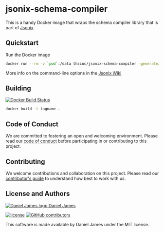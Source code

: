# jsonix-schema-compiler

This is a handy Docker image that wraps the schema compiler library that is part of [Jsonix](https://github.com/highsource/jsonix).

## Quickstart

Run the Docker image

```bash
docker run --rm -v `pwd`:/data thzinc/jsonix-schema-compiler -generateJsonSchema -p MySchema MySchema.xsd
```

More info on the command-line options in the [Jsonix Wiki](https://github.com/highsource/jsonix/wiki/Generating-Mappings-from-XML-Schemas)

## Building

[![Docker Build Status](https://img.shields.io/docker/build/thzinc/jsonix-schema-generator.svg)](https://hub.docker.com/r/thzinc/jsonix-schema-generator/)

```bash
docker build -t tagname .
```

## Code of Conduct

We are committed to fostering an open and welcoming environment. Please read our [code of conduct](CODE_OF_CONDUCT.md) before participating in or contributing to this project.

## Contributing

We welcome contributions and collaboration on this project. Please read our [contributor's guide](CONTRIBUTING.md) to understand how best to work with us.

## License and Authors

[![Daniel James logo](https://secure.gravatar.com/avatar/eaeac922b9f3cc9fd18cb9629b9e79f6.png?size=16) Daniel James](https://thzinc.com)

[![license](https://img.shields.io/github/license/thzinc/jsonix-schema-compiler.svg)](https://github.com/thzinc/jsonix-schema-compiler/blob/master/LICENSE)
[![GitHub contributors](https://img.shields.io/github/contributors/thzinc/jsonix-schema-compiler.svg)](https://github.com/thzinc/jsonix-schema-compiler/graphs/contributors)

This software is made available by Daniel James under the MIT license.